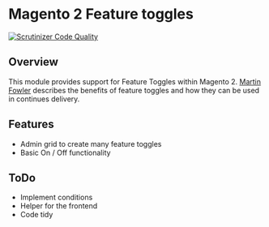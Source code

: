 # Magento 2 Feature toggles
[![Scrutinizer Code Quality](https://scrutinizer-ci.com/g/jamescowie/Magento2-FeatureToggles/badges/quality-score.png?b=master)](https://scrutinizer-ci.com/g/jamescowie/Magento2-FeatureToggles/?branch=master)
## Overview
This module provides support for Feature Toggles within Magento 2. [Martin Fowler](http://martinfowler.com/bliki/FeatureToggle.html) 
describes the benefits of feature toggles and how they can be used in continues delivery.

## Features
- Admin grid to create many feature toggles
- Basic On / Off functionality

## ToDo
- Implement conditions
- Helper for the frontend
- Code tidy
